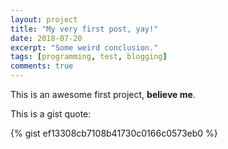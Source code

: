 ```yaml
---
layout: project
title: "My very first post, yay!"
date: 2018-07-20
excerpt: "Some weird conclusion."
tags: [programming, test, blogging]
comments: true
---
```


This is an awesome first project, **believe me**.

This is a gist quote:

{% gist ef13308cb7108b41730c0166c0573eb0 %}
